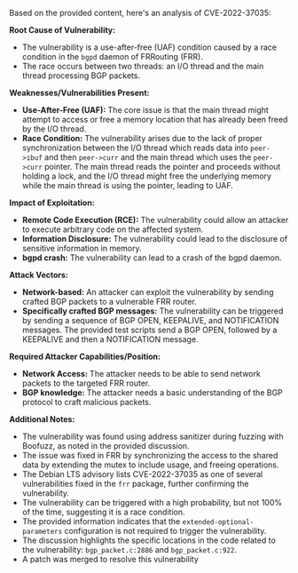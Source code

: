 Based on the provided content, here's an analysis of CVE-2022-37035:

**Root Cause of Vulnerability:**

- The vulnerability is a use-after-free (UAF) condition caused by a race condition in the `bgpd` daemon of FRRouting (FRR).
- The race occurs between two threads: an I/O thread and the main thread processing BGP packets.

**Weaknesses/Vulnerabilities Present:**

- **Use-After-Free (UAF):** The core issue is that the main thread might attempt to access or free a memory location that has already been freed by the I/O thread.
- **Race Condition:** The vulnerability arises due to the lack of proper synchronization between the I/O thread which reads data into `peer->ibuf` and then `peer->curr` and the main thread which uses the `peer->curr` pointer. The main thread reads the pointer and proceeds without holding a lock, and the I/O thread might free the underlying memory while the main thread is using the pointer, leading to UAF.

**Impact of Exploitation:**

- **Remote Code Execution (RCE):** The vulnerability could allow an attacker to execute arbitrary code on the affected system.
- **Information Disclosure:** The vulnerability could lead to the disclosure of sensitive information in memory.
- **bgpd crash:** The vulnerability can lead to a crash of the bgpd daemon.

**Attack Vectors:**

- **Network-based:** An attacker can exploit the vulnerability by sending crafted BGP packets to a vulnerable FRR router.
- **Specifically crafted BGP messages:** The vulnerability can be triggered by sending a sequence of BGP OPEN, KEEPALIVE, and NOTIFICATION messages. The provided test scripts send a BGP OPEN, followed by a KEEPALIVE and then a NOTIFICATION message.

**Required Attacker Capabilities/Position:**

- **Network Access:** The attacker needs to be able to send network packets to the targeted FRR router.
- **BGP knowledge:** The attacker needs a basic understanding of the BGP protocol to craft malicious packets.

**Additional Notes:**

- The vulnerability was found using address sanitizer during fuzzing with Boofuzz, as noted in the provided discussion.
- The issue was fixed in FRR by synchronizing the access to the shared data by extending the mutex to include usage, and freeing operations.
- The Debian LTS advisory lists CVE-2022-37035 as one of several vulnerabilities fixed in the `frr` package, further confirming the vulnerability.
- The vulnerability can be triggered with a high probability, but not 100% of the time, suggesting it is a race condition.
- The provided information indicates that the `extended-optional-parameters` configuration is not required to trigger the vulnerability.
- The discussion highlights the specific locations in the code related to the vulnerability: `bgp_packet.c:2886` and `bgp_packet.c:922`.
- A patch was merged to resolve this vulnerability